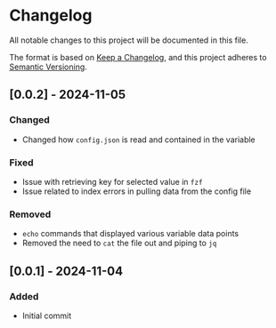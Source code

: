 # Changelog

All notable changes to this project will be documented in this file.

The format is based on [Keep a Changelog](https://keepachangelog.com/en/1.0.0/),
and this project adheres to [Semantic Versioning](https://semver.org/spec/v2.0.0.html).

## [0.0.2] - 2024-11-05
### Changed

- Changed how `config.json` is read and contained in the variable

### Fixed

- Issue with retrieving key for selected value in `fzf`
- Issue related to index errors in pulling data from the config file

### Removed

- `echo` commands that displayed various variable data points
- Removed the need to `cat` the file out and piping to `jq`

## [0.0.1] - 2024-11-04
### Added

- Initial commit
